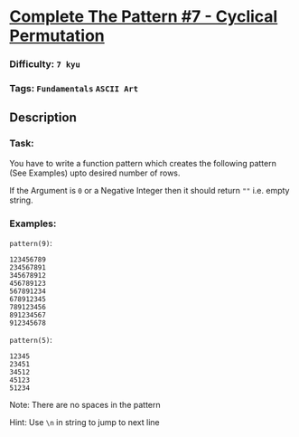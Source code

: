 # [Complete The Pattern #7 - Cyclical Permutation](https://www.codewars.com/kata/557592fcdfc2220bed000042)

### Difficulty: `7 kyu`

### Tags: `Fundamentals` `ASCII Art`

## Description

### Task:

You have to write a function pattern which creates the following pattern (See Examples) upto desired number of rows.

If the Argument is `0` or a Negative Integer then it should return `""` i.e. empty string.

### Examples:

`pattern(9)`:

```
123456789
234567891
345678912
456789123
567891234
678912345
789123456
891234567
912345678
```

`pattern(5)`:

```
12345
23451
34512
45123
51234
```

Note: There are no spaces in the pattern

Hint: Use `\n` in string to jump to next line